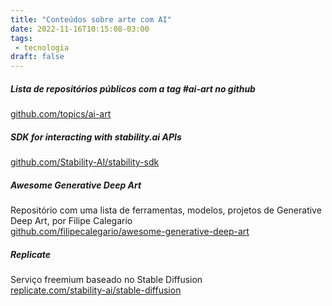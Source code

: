 ```yaml
---
title: "Conteúdos sobre arte com AI"
date: 2022-11-16T10:15:08-03:00
tags:
 - tecnologia
draft: false
---
```


##### Lista de repositórios públicos com a tag #ai-art no github
[github.com/topics/ai-art](https://github.com/topics/ai-art)

##### SDK for interacting with stability.ai APIs
[github.com/Stability-AI/stability-sdk](https://github.com/Stability-AI/stability-sdk)

##### Awesome Generative Deep Art

Repositório com uma lista de ferramentas, modelos, projetos de Generative Deep Art, por Filipe Calegario  
[github.com/filipecalegario/awesome-generative-deep-art](https://github.com/filipecalegario/awesome-generative-deep-art)

##### Replicate
Serviço freemium baseado no Stable Diffusion  
[replicate.com/stability-ai/stable-diffusion](https://replicate.com/stability-ai/stable-diffusion)
